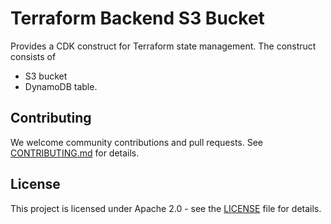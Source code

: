 # Terraform Backend S3 Bucket

Provides a CDK construct for Terraform state management. The construct consists
of

- S3 bucket
- DynamoDB table.

## Contributing

We welcome community contributions and pull requests. See [CONTRIBUTING.md](./CONTRIBUTING.md) for
details.

## License

This project is licensed under Apache 2.0 - see the [LICENSE](./LICENSE) file for details.
